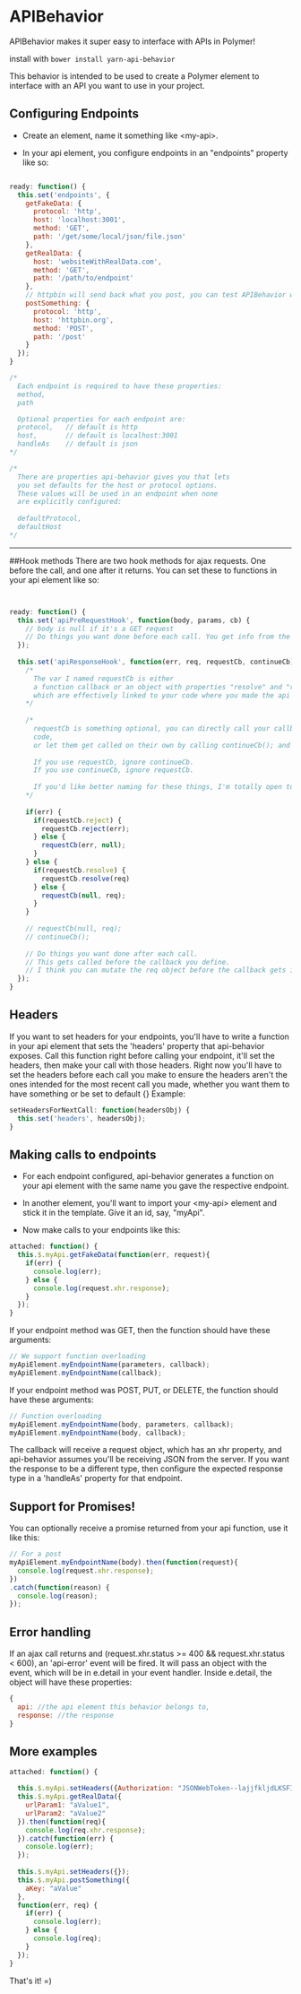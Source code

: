 # APIBehavior
APIBehavior makes it super easy to interface with APIs in Polymer!

install with `bower install yarn-api-behavior`

This behavior is intended to be used to create a Polymer element to interface with an API you want to use in your project.


## Configuring Endpoints
* Create an element, name it something like \<my-api\>.

* In your api element, you configure endpoints in an "endpoints" property like so:
```javascript

ready: function() {
  this.set('endpoints', {
    getFakeData: {
      protocol: 'http',
      host: 'localhost:3001',
      method: 'GET',
      path: '/get/some/local/json/file.json'
    },
    getRealData: {
      host: 'websiteWithRealData.com',
      method: 'GET',
      path: '/path/to/endpoint'
    },
    // httpbin will send back what you post, you can test APIBehavior with that endpoint
    postSomething: {
      protocol: 'http',
      host: 'httpbin.org',
      method: 'POST',
      path: '/post'
    }
  });
}

/*
  Each endpoint is required to have these properties:
  method,
  path

  Optional properties for each endpoint are:
  protocol,   // default is http
  host,       // default is localhost:3001
  handleAs    // default is json
*/

/*
  There are properties api-behavior gives you that lets
  you set defaults for the host or protocol options.
  These values will be used in an endpoint when none
  are explicitly configured:
  
  defaultProtocol,
  defaultHost
*/
```
---

##Hook methods
There are two hook methods for ajax requests. One before the call, and one after it returns.
You can set these to functions in your api element like so:
```javascript


ready: function() {
  this.set('apiPreRequestHook', function(body, params, cb) {
    // body is null if it's a GET request
    // Do things you want done before each call. You get info from the request.
  });
  
  this.set('apiResponseHook', function(err, req, requestCb, continueCb) {
    /*
      The var I named requestCb is either 
      a function callback or an object with properties "resolve" and "reject",
      which are effectively linked to your code where you made the api call.
    */
    
    /*
      requestCb is something optional, you can directly call your callbacks in your
      code, 
      or let them get called on their own by calling continueCb(); and not using requestCb.
      
      If you use requestCb, ignore continueCb.
      If you use continueCb, ignore requestCb.
      
      If you'd like better naming for these things, I'm totally open to changing the examples.
    */
    
    if(err) {
      if(requestCb.reject) {
        requestCb.reject(err);
      } else {
        requestCb(err, null);
      }
    } else {
      if(requestCb.resolve) {
        requestCb.resolve(req)
      } else {
        requestCb(null, req);
      }
    }
    
    // requestCb(null, req);
    // continueCb();
    
    // Do things you want done after each call.
    // This gets called before the callback you define.
    // I think you can mutate the req object before the callback gets it, haven't tried it yet though.
  });
}
```

## Headers
If you want to set headers for your endpoints, you'll have to write a function in your api element that sets the 'headers' property that api-behavior exposes. Call this function right before calling your endpoint, it'll set the headers, then make your call with those headers. Right now you'll have to set the headers before each call you make to ensure the headers aren't the ones intended for the most recent call you made, whether you want them to have something or be set to default {}
Example:
```javascript
setHeadersForNextCall: function(headersObj) {
  this.set('headers', headersObj);
}
```

## Making calls to endpoints

* For each endpoint configured, api-behavior generates a function on your api element with the same name you gave the respective endpoint.

* In another element, you'll want to import your \<my-api\> element and stick it in the template. Give it an id, say, "myApi".

* Now make calls to your endpoints like this:

```javascript
attached: function() {
  this.$.myApi.getFakeData(function(err, request){
    if(err) {
      console.log(err);
    } else {
      console.log(request.xhr.response);
    }
  });
}
```

If your endpoint method was GET, then the function should have these arguments:
```javascript
// We support function overloading
myApiElement.myEndpointName(parameters, callback);
myApiElement.myEndpointName(callback);
```
If your endpoint method was POST, PUT, or DELETE, the function should have these arguments:
```javascript
// Function overloading
myApiElement.myEndpointName(body, parameters, callback);
myApiElement.myEndpointName(body, callback);
```

The callback will receive a request object, which has an xhr property, and api-behavior assumes you'll be receiving JSON from the server.
If you want the response to be a different type, then configure the expected response type in a 'handleAs' property for that endpoint.

## Support for Promises!
You can optionally receive a promise returned from your api function, use it like this:
```javascript
// For a post
myApiElement.myEndpointName(body).then(function(request){
  console.log(request.xhr.response);
})
.catch(function(reason) {
  console.log(reason);
});
```

## Error handling
If an ajax call returns and (request.xhr.status >= 400 && request.xhr.status < 600), an 'api-error' event will be fired. It will pass an object with the event, which will be in e.detail in your event handler.
Inside e.detail, the object will have these properties:
```javascript
{
  api: //the api element this behavior belongs to,
  response: //the response
}
```

## More examples
```javascript
attached: function() {

  this.$.myApi.setHeaders({Authorization: "JSONWebToken--lajjfkljdLKSFIf28283rji93..."});
  this.$.myApi.getRealData({
    urlParam1: "aValue1",
    urlParam2: "aValue2"
  }).then(function(req){
    console.log(req.xhr.response);
  }).catch(function(err) {
    console.log(err);
  });
  
  this.$.myApi.setHeaders({});
  this.$.myApi.postSomething({
    aKey: "aValue"
  },
  function(err, req) {
    if(err) {
      console.log(err);
    } else {
      console.log(req);
    }
  });
}
```


That's it! =)
